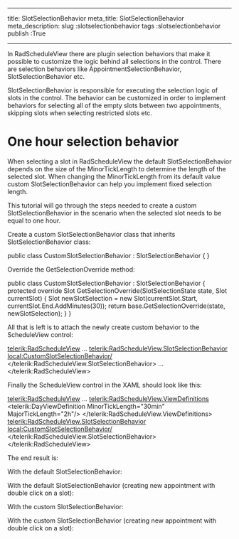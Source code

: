 ___
title: SlotSelectionBehavior
meta_title: SlotSelectionBehavior
meta_description: 
slug :slotselectionbehavior
tags :slotselectionbehavior
publish :True
___


In RadScheduleView there are plugin selection behaviors that make it possible to customize the logic behind all selections in the control. There are selection behaviors like AppointmentSelectionBehavior, SlotSelectionBehavior etc.

SlotSelectionBehavior is responsible for executing the selection logic of slots in the control. The behavior can be customized in order to implement behaviors for selecting all of the empty slots between two appointments, skipping slots when selecting restricted slots etc.

# One hour selection behavior

When selecting a slot in RadScheduleView the default SlotSelectionBehavior depends on the size of the MinorTickLength to determine the length of the selected slot. When changing the MinorTickLength from its default value custom SlotSelectionBehavior can help you implement fixed selection length.

This tutorial will go through the steps needed to create a custom SlotSelectionBehavior in the scenario when the selected slot needs to be equal to one hour.



Create a custom SlotSelectionBehavior class that inherits SlotSelectionBehavior class:


public class CustomSlotSelectionBehavior : SlotSelectionBehavior
{
}

Override the GetSelectionOverride method:


public class CustomSlotSelectionBehavior : SlotSelectionBehavior
{
	protected override Slot GetSelectionOverride(SlotSelectionState state, Slot currentSlot)
	{
		Slot newSlotSelection = new Slot(currentSlot.Start, currentSlot.End.AddMinutes(30));
		return base.GetSelectionOverride(state, newSlotSelection);
	}
}

All that is left is to attach the newly create custom behavior to the ScheduleView control:


<telerik:RadScheduleView>
	...
	<telerik:RadScheduleView.SlotSelectionBehavior>
		<local:CustomSlotSelectionBehavior/>
	</telerik:RadScheduleView.SlotSelectionBehavior>
	...
</telerik:RadScheduleView>

Finally the ScheduleView control in the XAML should look like this:


<telerik:RadScheduleView>
	...
	<telerik:RadScheduleView.ViewDefinitions>
		<telerik:DayViewDefinition MinorTickLength="30min" MajorTickLength="2h"/>
	</telerik:RadScheduleView.ViewDefinitions>
	<telerik:RadScheduleView.SlotSelectionBehavior>
		<local:CustomSlotSelectionBehavior/>
	</telerik:RadScheduleView.SlotSelectionBehavior>
</telerik:RadScheduleView>

The end result is:



With the default SlotSelectionBehavior:



With the default SlotSelectionBehavior (creating new appointment with double click on a slot):



With the custom SlotSelectionBehavior:



With the custom SlotSelectionBehavior (creating new appointment with double click on a slot):

[](7efdace6-8cde-43b2-abf2-f2f4497b5a76)[](739bb764-18c4-4cc0-a48b-167765251a4c)[](3386B28A-7C00-4629-B290-4EDE1A0ABB9F)
